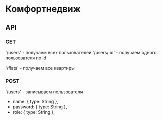 # Комфортнедвиж

## API

### GET
'/users' - получаем всех пользователей
'/users/:id' - получаем одного пользователя по id

'/flats' - получаем все квартиры


### POST
'/users' - записываем пользователя
* name: { type: String },
* password: { type: String },
* role: { type: String }, 